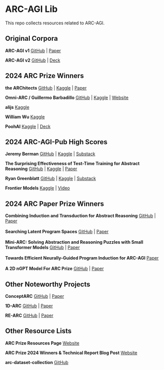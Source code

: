 # ARC-AGI Lib

This repo collects resources related to ARC-AGI.

## Original Corpora

**ARC-AGI v1** [GitHub](https://GitHub.com/fchollet/ARC-AGI) | [Paper](https://arxiv.org/pdf/1911.01547)

**ARC-AGI v2** [GitHub](https://GitHub.com/arcprize/ARC-AGI-2) | [Deck](https://docs.google.com/presentation/d/1hQrGh5YI6MK3PalQYSQs4CQERrYBQZue8PBLjjHIMgI/edit?slide=id.g33afc1f2bc4_0_0#slide=id.g33afc1f2bc4_0_0)

## 2024 ARC Prize Winners

**the ARChitects** [GitHub](https://GitHub.com/da-fr/arc-prize-2024/) | [Kaggle](https://www.kaggle.com/code/gregkamradt/arc-prize-v8?scriptVersionId=211457842) | [Paper](https://da-fr.GitHub.io/arc-prize-2024/the_architects.pdf)

**Omni-ARC / Guillermo Barbadillo** [GitHub](https://GitHub.com/ironbar/arc24) | [Kaggle](https://www.kaggle.com/code/ironbar/single-task-test-time-fine-tuning-for-arc24?scriptVersionId=199282752) | [Website](https://ironbar.GitHub.io/arc24/05_Solution_Summary/)

**alijs** [Kaggle](https://www.kaggle.com/code/gregkamradt/arc-prize-2024-solution-4th-place-score-40-811b72)

**William Wu** [Kaggle](https://www.kaggle.com/code/gregkamradt/small-sample-arc24)

**PoohAI** [Kaggle](https://www.kaggle.com/code/gregkamradt/arc-prize-2024-8th-place-solution) | [Deck](https://drive.google.com/file/d/1kTom9M54LVfLbPDQHpGgfUs3y1IYIpy2/view)

## 2024 ARC-AGI-Pub High Scores

**Jeremy Berman** [GitHub](https://GitHub.com/jerber/arc_agi) | [Kaggle](https://www.kaggle.com/code/jerber/jeremy-arc) | [Substack](https://jeremyberman.substack.com/p/how-i-got-a-record-536-on-arc-agi)

**The Surprising Effectiveness of
Test-Time Training for Abstract Reasoning** [GitHub](https://GitHub.com/ekinakyurek/marc) | [Kaggle](https://www.kaggle.com/code/xu3cpn/ensemble-induction-and-transduction) | [Paper](https://ekinakyurek.GitHub.io/papers/ttt.pdf)

**Ryan Greenblatt** [GitHub](https://GitHub.com/rgreenblatt/arc_draw_more_samples_pub) | [Kaggle](https://www.kaggle.com/code/rgreenblatt/rg-basic-ported-submission) | [Substack](https://redwoodresearch.substack.com/p/getting-50-sota-on-arc-agi-with-gpt)

**Frontier Models** [Kaggle](https://www.kaggle.com/code/gregkamradt/using-frontier-models-on-arc-agi-via-langchain) | [Video](https://www.youtube.com/watch?v=crhrzhVjWog)

## 2024 ARC Paper Prize Winners

**Combining Induction and Transduction for Abstract Reasoning** [GitHub](https://github.com/xu3kev/BARC) | [Paper](https://arxiv.org/pdf/2411.02272)
<br><br>
**Searching Latent Program Spaces** [GitHub](https://github.com/clement-bonnet/lpn) | [Paper](https://arxiv.org/pdf/2411.08706)
<br><br>
**Mini-ARC: Solving Abstraction and Reasoning Puzzles with Small Transformer Models** [GitHub](https://github.com/pfletcherhill/mini-arc) | [Paper](https://www.paulfletcherhill.com/mini-arc.pdf)
<br><br>
**Towards Efficient Neurally-Guided Program Induction for ARC-AGI** [Paper](https://arxiv.org/pdf/2411.17708)
<br><br>
**A 2D nGPT Model For ARC Prize** [GitHub](https://github.com/jfpuget/ARC-AGI-Challenge-2024/) | [Paper](https://github.com/jfpuget/ARC-AGI-Challenge-2024/blob/main/arc.pdf)

## Other Noteworthy Projects

**ConceptARC** [GitHub](https://GitHub.com/victorvikram/ConceptARC) | [Paper](https://arxiv.org/pdf/2305.07141)

**1D-ARC** [GitHub](https://GitHub.com/khalil-research/1D-ARC) | [Paper](https://arxiv.org/pdf/2305.18354)

**RE-ARC** [GitHub](https://GitHub.com/michaelhodel/re-arc) | [Paper](https://arxiv.org/pdf/2404.07353)


## Other Resource Lists

**ARC Prize Resources Page** [Website](https://arcprize.org/resources)

**ARC Prize 2024 Winners & Technical Report Blog Post** [Website](https://arcprize.org/blog/arc-prize-2024-winners-technical-report)

**arc-dataset-collection** [GitHub](https://GitHub.com/neoneye/arc-dataset-collection)
